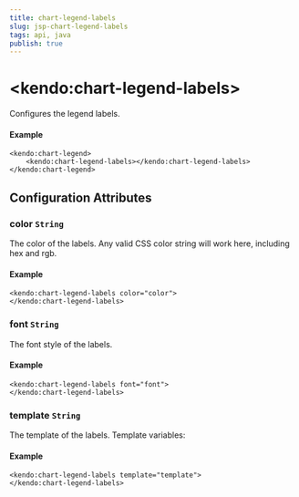 ```yaml
---
title: chart-legend-labels
slug: jsp-chart-legend-labels
tags: api, java
publish: true
---
```


# \<kendo:chart-legend-labels\>

Configures the legend labels.

#### Example
    <kendo:chart-legend>
        <kendo:chart-legend-labels></kendo:chart-legend-labels>
    </kendo:chart-legend>

## Configuration Attributes

### color `String`

The color of the labels.
Any valid CSS color string will work here, including hex and rgb.

#### Example
    <kendo:chart-legend-labels color="color">
    </kendo:chart-legend-labels>

### font `String`

The font style of the labels.

#### Example
    <kendo:chart-legend-labels font="font">
    </kendo:chart-legend-labels>

### template `String`

The template of the labels.
Template variables:

#### Example
    <kendo:chart-legend-labels template="template">
    </kendo:chart-legend-labels>

